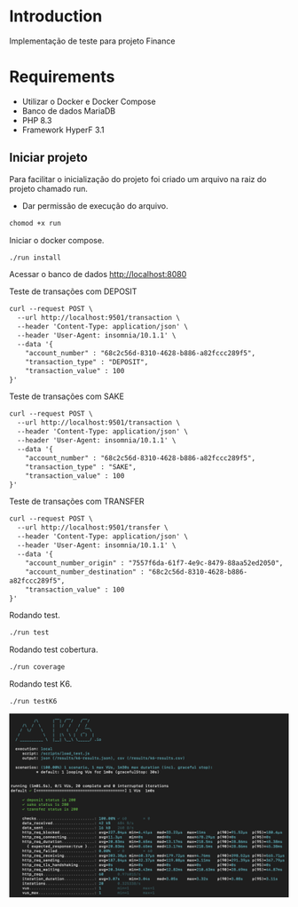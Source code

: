 # Introduction

Implementação de teste para projeto Finance

# Requirements

- Utilizar o Docker e Docker Compose
- Banco de dados MariaDB
- PHP 8.3
- Framework HyperF 3.1

## Iniciar projeto

Para facilitar o inicialização do projeto foi criado um arquivo na raiz do projeto chamado run.

- Dar permissão de execução do arquivo.
```bash
chomod +x run 
```

Iniciar o docker compose.
```bash
./run install
```

Acessar o banco de dados
[http://localhost:8080](http://localhost:8080)

Teste de transações com DEPOSIT
```curl
curl --request POST \
  --url http://localhost:9501/transaction \
  --header 'Content-Type: application/json' \
  --header 'User-Agent: insomnia/10.1.1' \
  --data '{
	"account_number" : "68c2c56d-8310-4628-b886-a82fccc289f5",
	"transaction_type" : "DEPOSIT",
	"transaction_value" : 100
}'
```

Teste de transações com SAKE
```curl
curl --request POST \
  --url http://localhost:9501/transaction \
  --header 'Content-Type: application/json' \
  --header 'User-Agent: insomnia/10.1.1' \
  --data '{
	"account_number" : "68c2c56d-8310-4628-b886-a82fccc289f5",
	"transaction_type" : "SAKE",
	"transaction_value" : 100
}'
```

Teste de transações com TRANSFER
```curl
curl --request POST \
  --url http://localhost:9501/transfer \
  --header 'Content-Type: application/json' \
  --header 'User-Agent: insomnia/10.1.1' \
  --data '{
	"account_number_origin" : "7557f6da-61f7-4e9c-8479-88aa52ed2050",
	"account_number_destination" : "68c2c56d-8310-4628-b886-a82fccc289f5",
	"transaction_value" : 100
}'
```

Rodando test.
```bash
./run test
```

Rodando test cobertura.
```bash
./run coverage
```

Rodando test K6.
```bash
./run testK6
```

![test-K6.png](test-K6.png)